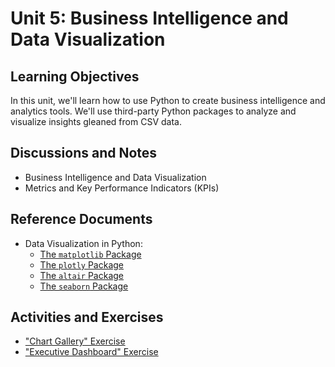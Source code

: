 
# Unit 5: Business Intelligence and Data Visualization

## Learning Objectives

In this unit, we'll learn how to use Python to create business intelligence and analytics tools. We'll use third-party Python packages to analyze and visualize insights gleaned from CSV data.

## Discussions and Notes

  + Business Intelligence and Data Visualization
  + Metrics and Key Performance Indicators (KPIs)

## Reference Documents

  + Data Visualization in Python:
    + [The `matplotlib` Package](/notes/python/packages/matplotlib.md)
    + [The `plotly` Package](/notes/python/packages/plotly.md)
    + [The `altair` Package](/notes/python/packages/altair.md)
    + [The `seaborn` Package](/notes/python/packages/seaborn.md)

## Activities and Exercises

  + ["Chart Gallery" Exercise](/exercises/chart-gallery/README.md)
  + ["Executive Dashboard" Exercise](/exercises/exec-dash/README.md)

